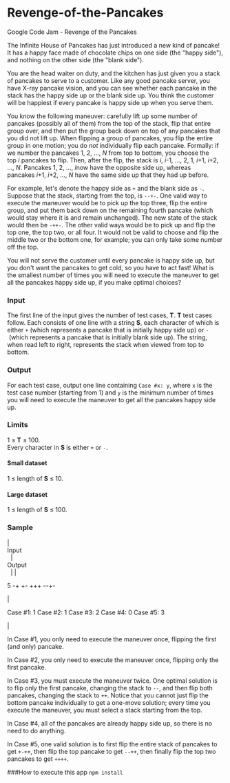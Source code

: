 # Revenge-of-the-Pancakes
Google Code Jam - Revenge of the Pancakes

The Infinite House of Pancakes has just introduced a new kind of pancake! It has a happy face made of chocolate chips on one side (the "happy side"), and nothing on the other side (the "blank side").

You are the head waiter on duty, and the kitchen has just given you a stack of pancakes to serve to a customer. Like any good pancake server, you have X-ray pancake vision, and you can see whether each pancake in the stack has the happy side up or the blank side up. You think the customer will be happiest if every pancake is happy side up when you serve them.

You know the following maneuver: carefully lift up some number of pancakes (possibly all of them) from the top of the stack, flip that entire group over, and then put the group back down on top of any pancakes that you did not lift up. When flipping a group of pancakes, you flip the entire group in one motion; you do *not* individually flip each pancake. Formally: if we number the pancakes 1, 2, ..., *N* from top to bottom, you choose the top *i* pancakes to flip. Then, after the flip, the stack is *i*, *i*-1, ..., 2, 1, *i*+1, *i*+2, ..., *N*. Pancakes 1, 2, ..., *i*now have the opposite side up, whereas pancakes *i*+1, *i*+2, ..., *N* have the same side up that they had up before.

For example, let's denote the happy side as `+` and the blank side as `-`. Suppose that the stack, starting from the top, is `--+-`. One valid way to execute the maneuver would be to pick up the top three, flip the entire group, and put them back down on the remaining fourth pancake (which would stay where it is and remain unchanged). The new state of the stack would then be `-++-`. The other valid ways would be to pick up and flip the top one, the top two, or all four. It would not be valid to choose and flip the middle two or the bottom one, for example; you can only take some number off the top.

You will not serve the customer until every pancake is happy side up, but you don't want the pancakes to get cold, so you have to act fast! What is the smallest number of times you will need to execute the maneuver to get all the pancakes happy side up, if you make optimal choices?

### Input

The first line of the input gives the number of test cases, **T**. **T** test cases follow. Each consists of one line with a string **S**, each character of which is either `+` (which represents a pancake that is initially happy side up) or `-` (which represents a pancake that is initially blank side up). The string, when read left to right, represents the stack when viewed from top to bottom.

### Output

For each test case, output one line containing `Case #x: y`, where `x` is the test case number (starting from 1) and `y` is the minimum number of times you will need to execute the maneuver to get all the pancakes happy side up.

### Limits

1 ≤ **T** ≤ 100.\
Every character in **S** is either `+` or `-`.

#### Small dataset

1 ≤ length of **S** ≤ 10.

#### Large dataset

1 ≤ length of **S** ≤ 100.

### Sample

|\
Input\
  |\
Output\
  |
|

5
-+
+-
+++
--+-

 |

Case #1: 1
Case #2: 1
Case #3: 2
Case #4: 0
Case #5: 3

 |

In Case #1, you only need to execute the maneuver once, flipping the first (and only) pancake.

In Case #2, you only need to execute the maneuver once, flipping only the first pancake.

In Case #3, you must execute the maneuver twice. One optimal solution is to flip only the first pancake, changing the stack to `--`, and then flip both pancakes, changing the stack to `++`. Notice that you cannot just flip the bottom pancake individually to get a one-move solution; every time you execute the maneuver, you must select a stack starting from the top.

In Case #4, all of the pancakes are already happy side up, so there is no need to do anything.

In Case #5, one valid solution is to first flip the entire stack of pancakes to get `+-++`, then flip the top pancake to get `--++`, then finally flip the top two pancakes to get `++++`.

###How to execute this app
`npm install`
